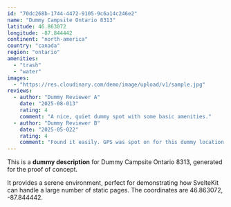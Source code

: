 ```yaml
---
id: "70dc268b-1744-4472-9105-9c6a14c246e2"
name: "Dummy Campsite Ontario 8313"
latitude: 46.863072
longitude: -87.844442
continent: "north-america"
country: "canada"
region: "ontario"
amenities:
  - "trash"
  - "water"
images:
  - "https://res.cloudinary.com/demo/image/upload/v1/sample.jpg"
reviews:
  - author: "Dummy Reviewer A"
    date: "2025-08-013"
    rating: 4
    comment: "A nice, quiet dummy spot with some basic amenities."
  - author: "Dummy Reviewer B"
    date: "2025-05-022"
    rating: 4
    comment: "Found it easily. GPS was spot on for this dummy location."
---
```


This is a **dummy description** for Dummy Campsite Ontario 8313, generated for the proof of concept.

It provides a serene environment, perfect for demonstrating how SvelteKit can handle a large number of static pages. The coordinates are 46.863072, -87.844442.
